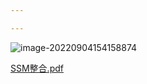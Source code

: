 ```yaml
---

---
```


![image-20220904154158874](C:\Users\yn\AppData\Roaming\Typora\typora-user-images\image-20220904154158874.png)

 [SSM整合.pdf](..\..\BaiduNetdiskDownload\尚硅谷SSM整合教程（2022新版）\资料\SSM整合.pdf) 